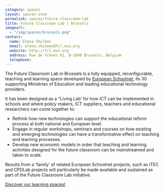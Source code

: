 ```yaml
---
category: spaces
layout: spaces-item
permalink: spaces/future-classroom-lab
title: Future Classroom Lab | Brussels
imageurl: 
  - "/img/spaces/brussels.png"
contact:
  name: Elena Shulman
  email: elena.shulman@fcl.eun.org
  website: http://fcl.eun.org
  address: Rue de Trèves 61, B-1040 Brussels, Belgium
  telephone:
---
```


The Future Classroom Lab in Brussels is a fully equipped, reconfigurable, teaching and learning space developed by [European Schoolnet](http://eun.org), its 30 supporting Ministries of Education and leading educational technology providers.

It has been designed as a “Living Lab’ for how ICT can be implemented in schools and where policy makers, ICT suppliers, teachers and educational researchers can come together to:

* Rethink how new technologies can support the educational reform process at both national and European level.
* Engage in regular workshops, seminars and courses on how existing and emerging technologies can have a transformative effect on teaching and learning processes.
* Develop new economic models in order that teaching and learning activities designed for the future classroom can be mainstreamed and taken to scale.

Results from a ‘family’ of related European Schoolnet projects, such as iTEC and CPDLab projects will particularly be made available and sustained as part of the Future Classroom Lab initiative.

[Discover our learning spaces!](http://fcl.eun.org/learning-spaces)

